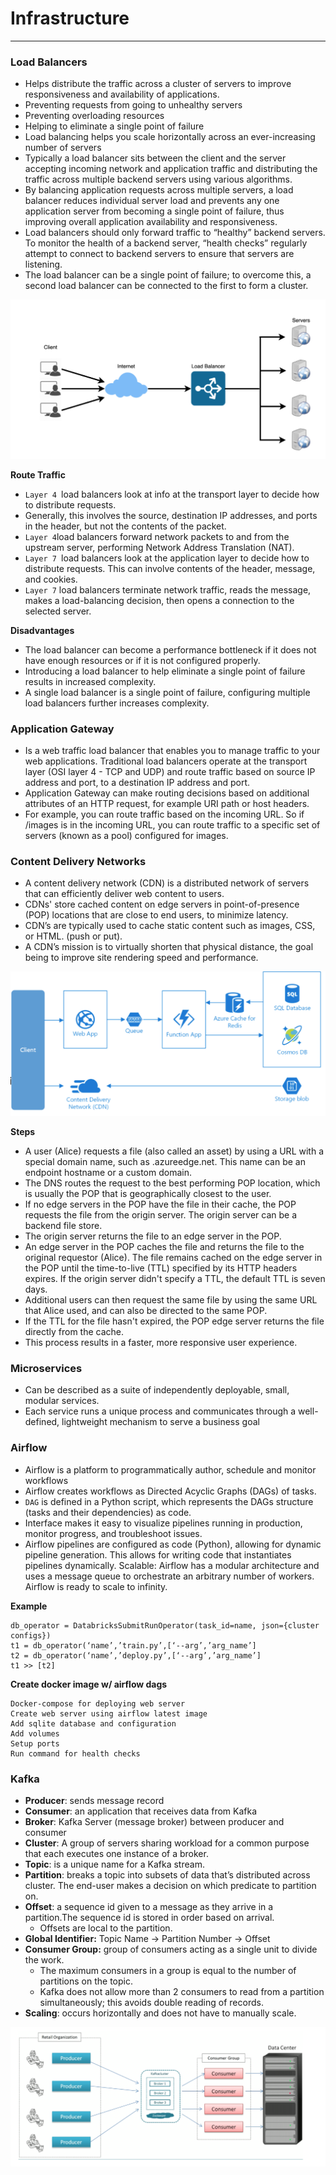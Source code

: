 # Infrastructure
_____

### Load Balancers
- Helps distribute the traffic across a cluster of servers to improve responsiveness and availability of applications.
- Preventing requests from going to unhealthy servers
- Preventing overloading resources
- Helping to eliminate a single point of failure
- Load balancing helps you scale horizontally across an ever-increasing number of servers
- Typically a load balancer sits between the client and the server accepting incoming network and application traffic and distributing the traffic across multiple backend servers using various algorithms. 
- By balancing application requests across multiple servers, a load balancer reduces individual server load and prevents any one application server from becoming a single point of failure, thus improving overall application availability and responsiveness.
- Load balancers should only forward traffic to “healthy” backend servers. To monitor the health of a backend server, “health checks” regularly attempt to connect to backend servers to ensure that servers are listening.
- The load balancer can be a single point of failure; to overcome this, a second load balancer can be connected to the first to form a cluster.

![image](../assets/loadbalancer.png)

**Route Traffic**
- `Layer 4 `load balancers look at info at the transport layer to decide how to distribute requests. 
- Generally, this involves the source, destination IP addresses, and ports in the header, but not the contents of the packet.
- ` Layer 4 `load balancers forward network packets to and from the upstream server, performing Network Address Translation (NAT).
- `Layer 7 `load balancers look at the application layer to decide how to distribute requests. This can involve contents of the header, message, and cookies. 
- `Layer 7` load balancers terminate network traffic, reads the message, makes a load-balancing decision, then opens a connection to the selected server. 

**Disadvantages**
- The load balancer can become a performance bottleneck if it does not have enough resources or if it is not configured properly.
- Introducing a load balancer to help eliminate a single point of failure results in increased complexity.
- A single load balancer is a single point of failure, configuring multiple load balancers further increases complexity.

### Application Gateway
- Is a web traffic load balancer that enables you to manage traffic to your web applications. Traditional load balancers operate at the transport layer (OSI layer 4 - TCP and UDP) and route traffic based on source IP address and port, to a destination IP address and port.
- Application Gateway can make routing decisions based on additional attributes of an HTTP request, for example URI path or host headers. 
- For example, you can route traffic based on the incoming URL. So if /images is in the incoming URL, you can route traffic to a specific set of servers (known as a pool) configured for images.

### Content Delivery Networks

- A content delivery network (CDN) is a distributed network of servers that can efficiently deliver web content to users. 
- CDNs' store cached content on edge servers in point-of-presence (POP) locations that are close to end users, to minimize latency.
- CDN’s are typically used to cache static content such as images, CSS, or HTML.
(push or put).
- A CDN’s mission is to virtually shorten that physical distance, the goal being to improve site rendering speed and performance.

![image](../assets/cdn.png)

**Steps**
- A user (Alice) requests a file (also called an asset) by using a URL with a special domain name, such as <endpoint name>.azureedge.net. This name can be an endpoint hostname or a custom domain. 
- The DNS routes the request to the best performing POP location, which is usually the POP that is geographically closest to the user.
- If no edge servers in the POP have the file in their cache, the POP requests the file from the origin server. The origin server can be a backend file store.
- The origin server returns the file to an edge server in the POP.
- An edge server in the POP caches the file and returns the file to the original requestor (Alice). The file remains cached on the edge server in the POP until the time-to-live (TTL) specified by its HTTP headers expires. If the origin server didn't specify a TTL, the default TTL is seven days.
- Additional users can then request the same file by using the same URL that Alice used, and can also be directed to the same POP.
- If the TTL for the file hasn't expired, the POP edge server returns the file directly from the cache. 
- This process results in a faster, more responsive user experience.


### Microservices
- Can be described as a suite of independently deployable, small, modular services. 
- Each service runs a unique process and communicates through a well-defined, lightweight mechanism to serve a business goal


### Airflow
- Airflow is a platform to programmatically author, schedule and monitor workflows
- Airflow creates workflows as Directed Acyclic Graphs (DAGs) of tasks. 
- `DAG` is defined in a Python script, which represents the DAGs structure (tasks and their dependencies) as code.
- Interface makes it easy to visualize pipelines running in production, monitor progress, and troubleshoot issues.
- Airflow pipelines are configured as code (Python), allowing for dynamic pipeline generation. This allows for writing code that instantiates pipelines dynamically.
Scalable: 
Airflow has a modular architecture and uses a message queue to orchestrate an arbitrary number of workers. Airflow is ready to scale to infinity.

**Example**
```
db_operator = DatabricksSubmitRunOperator(task_id=name, json={cluster configs})
t1 = db_operator(‘name’,’train.py’,[‘--arg’,’arg_name’]
t2 = db_operator(‘name’,’deploy.py’,[‘--arg’,’arg_name’]
t1 >> [t2]
```

**Create docker image w/ airflow dags**

```
Docker-compose for deploying web server
Create web server using airflow latest image
Add sqlite database and configuration
Add volumes
Setup ports
Run command for health checks
```

### Kafka 
- **Producer**: sends message record
- **Consumer**: an application that receives data from Kafka
- **Broker**: Kafka Server (message broker) between producer and consumer
- **Cluster**: A group of servers sharing workload for a common purpose that each executes one instance of a broker.
- **Topic**: is a unique name for a Kafka stream. 
- **Partition**: breaks a topic into subsets of data that’s distributed across cluster. The end-user makes a decision on which predicate to partition on.
- **Offset**: a sequence id given to a message as they arrive in a partition.The sequence id is stored in order based on arrival.
  - Offsets are local to the partition. 
- **Global Identifier:** Topic Name -> Partition Number -> Offset
- **Consumer Group:** group of consumers acting as a single unit to divide the work. 
  - The maximum consumers in a group is equal to the number of partitions on the topic. 
  - Kafka does not allow more than 2 consumers to read from a partition simultaneously; this avoids double reading of records.
- **Scaling**: occurs horizontally and does not have to manually scale. 

![image](../assets/kafka.png)